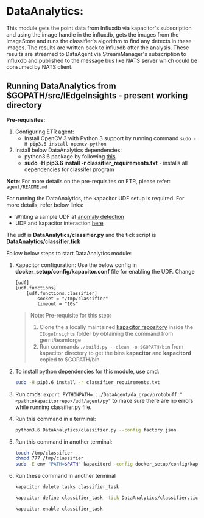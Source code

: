 # DataAnalytics:

This module gets the point data from Influxdb via kapacitor's subscription and using the image handle in the influxdb, gets the images from the ImageStore and runs the classifier's algorithm to find any detects in these images. The results are written back to influxdb after the 
analysis. These results are streamed to DataAgent via StreamManager's subscription to influxdb and published to the message bus like NATS server which could be consumed by NATS client.

## Running DataAnalytics from $GOPATH/src/IEdgeInsights - present working directory

**Pre-requisites:**
1. Configuring ETR agent:
    * Install OpenCV 3 with Python 3 support by running command `sudo -H pip3.6 install opencv-python`
2. Install below DataAnalytics dependencies:
    * python3.6 package by following [this](http://ubuntuhandbook.org/index.php/2017/07/install-python-3-6-1-in-ubuntu-16-04-lts/)
    * **sudo -H pip3.6 install -r classifier_requirements.txt** - installs all dependencies for classifer program

**Note**: For more details on the pre-requisites on ETR, please refer: `agent/README.md`

For running the DataAnalytics, the kapacitor UDF setup is required. For more details, refer below links:
* Writing a sample UDF at [anomaly detection](https://docs.influxdata.com/kapacitor/v1.5/guides/anomaly_detection/)
* UDF and kapacitor interaction [here](https://docs.influxdata.com/kapacitor/v1.5/guides/socket_udf/)

The udf is **DataAnalytics/classifier.py** and the tick script is **DataAnalytics/classifier.tick**

Follow below steps to start DataAnalytics module:
1. Kapacitor configuration:
    Use the below config in **docker_setup/config/kapacitor.conf** file for enabling the UDF. Change 
    ```
    [udf]
    [udf.functions]
        [udf.functions.classifier]
            socket = "/tmp/classifier"
            timeout = "10s"
    ```
    > Note:
    > Pre-requisite for this step: 
    > 1. Clone the a locally maintained [kapacitor repository](https://github.intel.com/ElephantTrunkArch/kapacitor) inside the `IEdgeInsights` folder by obtaining the command from gerrit/teamforge
    > 2. Run commands `./build.py --clean -o $GOPATH/bin` from kapacitor directory to get the bins **kapacitor** and **kapacitord** copied to $GOPATH/bin. 

2. To install python dependencies for this module, use cmd:

    ```sh
    sudo -H pip3.6 install -r classifier_requirements.txt
    ```

3. Run cmds: `export PYTHONPATH=.:./DataAgent/da_grpc/protobuff:"<pathtokapacitorrepo>/udf/agent/py"` to make sure there are no      errors while running classifier.py file.
   
4. Run this command in a terminal:

    ```sh
    python3.6 DataAnalytics/classifier.py --config factory.json
    ```
    
5. Run this command in another terminal:

    ```sh
    touch /tmp/classifier
    chmod 777 /tmp/classifier
    sudo -E env "PATH=$PATH" kapacitord -config docker_setup/config/kapacitor.conf
    ```
    
6. Run these command in another terminal

    ```sh
    kapacitor delete tasks classifier_task
    
    kapacitor define classifier_task -tick DataAnalytics/classifier.tick
    
    kapacitor enable classifier_task
    ```
